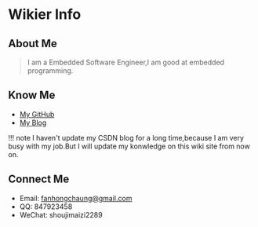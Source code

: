 # Wikier Info
## About Me
> I am a Embedded Software Engineer,I am good at embedded programming. 

## Know Me
* [My GitHub](https://github.com/FanHongchuang)
* [My Blog](https://blog.csdn.net/jiasike)

!!! note
    I haven't update my CSDN blog for a long time,because I am very busy with my job.But I will update my konwledge on this wiki site from now on.


## Connect Me
* Email: fanhongchaung@gmail.com
* QQ: 847923458
* WeChat: shoujimaizi2289
